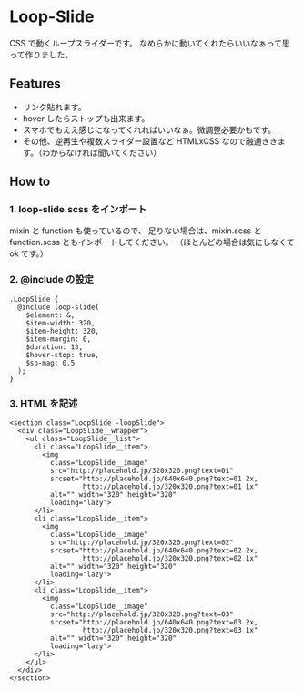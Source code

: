 # Loop-Slide

CSS で動くループスライダーです。
なめらかに動いてくれたらいいなぁって思って作りました。

## Features

- リンク貼れます。
- hover したらストップも出来ます。
- スマホでもええ感じになってくれればいいなぁ。微調整必要かもです。
- その他、逆再生や複数スライダー設置など HTMLxCSS なので融通ききます。（わからなければ聞いてください）

## How to

### 1. loop-slide.scss をインポート

mixin と function も使っているので、
足りない場合は、mixin.scss と function.scss ともインポートしてください。
（ほとんどの場合は気にしなくて ok です。）

### 2. @include の設定

```
.LoopSlide {
  @include loop-slide(
    $element: &,
    $item-width: 320,
    $item-height: 320,
    $item-margin: 0,
    $duration: 13,
    $hover-stop: true,
    $sp-mag: 0.5
  );
}
```

### 3. HTML を記述

```
<section class="LoopSlide -loopSlide">
  <div class="LoopSlide__wrapper">
    <ul class="LoopSlide__list">
      <li class="LoopSlide__item">
        <img
          class="LoopSlide__image"
          src="http://placehold.jp/320x320.png?text=01"
          srcset="http://placehold.jp/640x640.png?text=01 2x,
                  http://placehold.jp/320x320.png?text=01 1x"
          alt="" width="320" height="320"
          loading="lazy">
      </li>
      <li class="LoopSlide__item">
        <img
          class="LoopSlide__image"
          src="http://placehold.jp/320x320.png?text=02"
          srcset="http://placehold.jp/640x640.png?text=02 2x,
                  http://placehold.jp/320x320.png?text=02 1x"
          alt="" width="320" height="320"
          loading="lazy">
      </li>
      <li class="LoopSlide__item">
        <img
          class="LoopSlide__image"
          src="http://placehold.jp/320x320.png?text=03"
          srcset="http://placehold.jp/640x640.png?text=03 2x,
                  http://placehold.jp/320x320.png?text=03 1x"
          alt="" width="320" height="320"
          loading="lazy">
      </li>
    </ul>
  </div>
</section>
```
